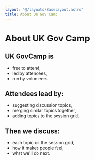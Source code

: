 ```yaml
---
layout: "@/layouts/BaseLayout.astro"
title: About UK Gov Camp
---
```

# About UK Gov Camp

## UK GovCamp is
- free to attend,
- led by attendees,
- run by volunteers.

## Attendees lead by:
- suggesting discussion topics,
- merging similar topics together,
- adding topics to the session grid.

## Then we discuss:
- each topic on the session grid,
- how it makes people feel,
- what we'll do next.
